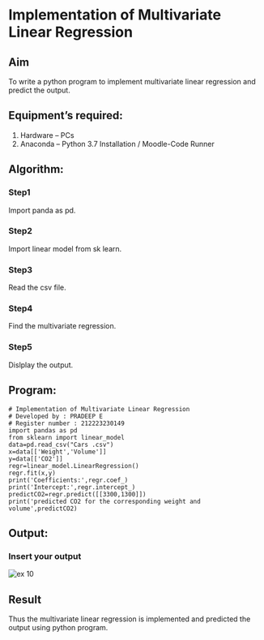 # Implementation of Multivariate Linear Regression
## Aim
To write a python program to implement multivariate linear regression and predict the output.
## Equipment’s required:
1.	Hardware – PCs
2.	Anaconda – Python 3.7 Installation / Moodle-Code Runner
## Algorithm:
### Step1
Import panda as pd.

### Step2
Import linear model from sk learn.

### Step3
Read the csv file.

### Step4
Find the multivariate regression.

### Step5
Dislplay the output.

## Program:
```
# Implementation of Multivariate Linear Regression
# Developed by : PRADEEP E
# Register number : 212223230149
import pandas as pd 
from sklearn import linear_model
data=pd.read_csv("Cars .csv")
x=data[['Weight','Volume']]
y=data[['CO2']]
regr=linear_model.LinearRegression()
regr.fit(x,y)
print('Coefficients:',regr.coef_)
print('Intercept:',regr.intercept_)
predictCO2=regr.predict([[3300,1300]])
print('predicted CO2 for the corresponding weight and volume',predictCO2)

```
## Output:

### Insert your output
![ex 10](https://github.com/pradeeprajeswari/Multivariate-Linear-Regression/assets/145743112/d86dd24b-3549-4576-a9dc-54b4474156f2)

## Result
Thus the multivariate linear regression is implemented and predicted the output using python program.
